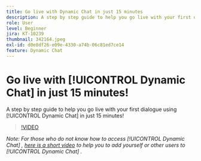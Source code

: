 ```yaml
---
title: Go live with Dynamic Chat in just 15 minutes
description: A step by step guide to help you go live with your first dialogue using Dynamic Chat in just 15 minutes!
role: User
level: Beginner
jira: KT-10239
thumbnail: 342164.jpeg
exl-id: d0e8df26-e09e-4330-a74b-06c81ed7ce14
feature: Dynamic Chat
---
```

# Go live with [!UICONTROL Dynamic Chat]  in just 15 minutes!

A step by step guide to help you go live with your first dialogue using [!UICONTROL Dynamic Chat]  in just 15 minutes!

>[!VIDEO](https://video.tv.adobe.com/v/342164/?quality=12&learn=on)

*Note: For those who do not know how to access [!UICONTROL Dynamic Chat] , [here is a short video](https://experienceleague.adobe.com/docs/marketo-learn/tutorials/dynamic-chat/user-management.html?lang=en) to help you to add yourself or other users to [!UICONTROL Dynamic Chat] .*
